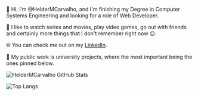 👋 Hi, I’m @HelderMCarvalho, and I'm finishing my Degree in Computer Systems Engineering and looking for a role of Web Developer.

👀 I like to watch series and movies, play video games, go out with friends and certainly more things that I don't remember right now 😉.

🌐 You can check me out on my [LinkedIn](https://www.linkedin.com/in/heldermcarvalho/).

💼 My public work is university projects, where the most important being the ones pinned below.

![HelderMCarvalho GitHub Stats](https://github-readme-stats.vercel.app/api?username=HelderMCarvalho&custom_title=My%20GitHub%20stats&count_private=true&show_icons=true&theme=github_dark&hide=prs,issues,contribs)

![Top Langs](https://github-readme-stats.vercel.app/api/top-langs/?username=HelderMCarvalho&theme=github_dark&layout=compact&custom_title=My%20GitHub%20code&exclude_repo=Video-Processing&langs_count=10)
<!---
HelderMCarvalho/HelderMCarvalho is a ✨ special ✨ repository because its `README.md` (this file) appears on your GitHub profile.
You can click the Preview link to take a look at your changes.
--->

